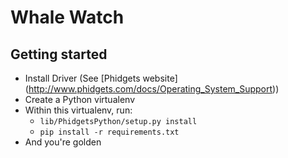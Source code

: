 # Whale Watch


## Getting started

* Install Driver (See [Phidgets website] (http://www.phidgets.com/docs/Operating_System_Support))
* Create a Python virtualenv
* Within this virtualenv, run:
  * `lib/PhidgetsPython/setup.py install`
  * `pip install -r requirements.txt`
* And you're golden